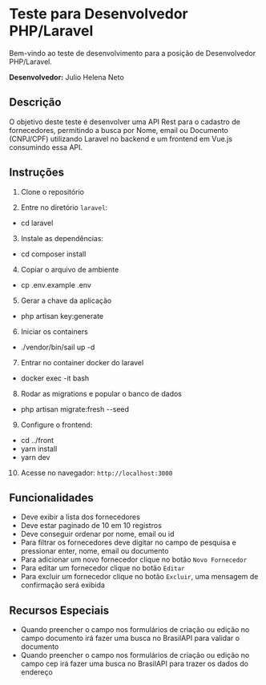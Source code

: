 # Teste para Desenvolvedor PHP/Laravel

Bem-vindo ao teste de desenvolvimento para a posição de Desenvolvedor PHP/Laravel.

**Desenvolvedor:** Julio Helena Neto

## Descrição
O objetivo deste teste é desenvolver uma API Rest para o cadastro de fornecedores, permitindo a busca por Nome, email ou Documento (CNPJ/CPF) utilizando Laravel no backend e um frontend em Vue.js consumindo essa API.

## Instruções

1. Clone o repositório

2. Entre no diretório `laravel`:
- cd laravel

3. Instale as dependências:
- cd composer install

4. Copiar o arquivo de ambiente
  - cp .env.example .env

5. Gerar a chave da aplicação
  - php artisan key:generate

6. Iniciar os containers
  - ./vendor/bin/sail up -d

7. Entrar no container docker do laravel
  - docker exec -it <id-do-container-docker-do-laravel> bash

8. Rodar as migrations e popular o banco de dados
  - php artisan migrate:fresh --seed

9. Configure o frontend:
  - cd ../front
  - yarn install
  - yarn dev

10. Acesse no navegador: `http://localhost:3000`

## Funcionalidades

- Deve exibir a lista dos fornecedores
- Deve estar paginado de 10 em 10 registros
- Deve conseguir ordenar por nome, email ou id
- Para filtrar os fornecedores deve digitar no campo de pesquisa e pressionar enter, nome, email ou documento
- Para adicionar um novo fornecedor clique no botão `Novo Fornecedor`
- Para editar um fornecedor clique no botão `Editar`
- Para excluir um fornecedor clique no botão `Excluir`, uma mensagem de confirmação será exibida

## Recursos Especiais

- Quando preencher o campo nos formulários de criação ou edição no campo documento irá fazer uma busca no BrasilAPI para validar o documento
- Quando preencher o campo nos formulários de criação ou edição no campo cep irá fazer uma busca no BrasilAPI para trazer os dados do endereço
